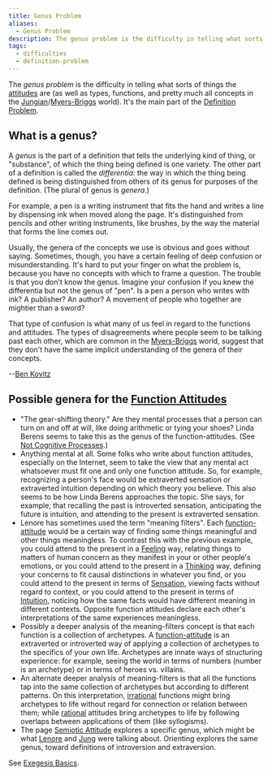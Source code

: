 ```yaml
---
title: Genus Problem
aliases:
  - Genus Problem
description: The genus problem is the difficulty in telling what sorts of things the are (as well as types, functions, and pretty much all concepts in the Jungian/Myers-Briggs world)
tags:
  - difficulties
  - definition-problem
---
```

The _genus problem_ is the difficulty in telling what sorts of things the [attitudes](/wiki/fundamentals/function-attitude) are (as well as types, functions, and pretty much all concepts in the [Jungian](/wiki/people-and-systems/carl-jung)/[Myers-Briggs](/wiki/people-and-systems/myers-briggs) world). It's the main part of the [Definition Problem](/wiki/our-difficulties/definition-problem).

## What is a genus?

A _genus_ is the part of a definition that tells the underlying kind of thing, or "substance", of which the thing being defined is one variety. The other part of a definition is called the _differentia:_ the way in which the thing being defined is being distinguished from others of its genus for purposes of the definition. (The plural of genus is _genera_.)

For example, a pen is a writing instrument that fits the hand and writes a line by dispensing ink when moved along the page. It's distinguished from pencils and other writing instruments, like brushes, by the way the material that forms the line comes out.

Usually, the genera of the concepts we use is obvious and goes without saying. Sometimes, though, you have a certain feeling of deep confusion or misunderstanding. It's hard to put your finger on what the problem is, because you have no concepts with which to frame a question. The trouble is that you don't know the genus. Imagine your confusion if you knew the differentia but not the genus of "pen". Is a pen a person who writes with ink? A publisher? An author? A movement of people who together are mightier than a sword?

That type of confusion is what many of us feel in regard to the functions and attitudes. The types of disagreements where people seem to be talking past each other, which are common in the [Myers-Briggs](../people-and-systems/myers-briggs.md) world, suggest that they don't have the same implicit understanding of the genera of their concepts.

\--[Ben Kovitz](https://web.archive.org/web/20061024073900/http://greenlightwiki.com/lenore-exegesis/Ben_Kovitz)

## Possible genera for the [Function Attitudes](/wiki/fundamentals/function-attitude)

- "The gear-shifting theory." Are they mental processes that a person can turn on and off at will, like doing arithmetic or tying your shoes? Linda Berens seems to take this as the genus of the function-attitudes. (See [Not Cognitive Processes](../exegeses/not-personality/not-cognitive-processes.md).)
- Anything mental at all. Some folks who write about function attitudes, especially on the Internet, seem to take the view that any mental act whatsoever must fit one and only one function attitude. So, for example, recognizing a person's face would be extraverted sensation or extraverted intuition depending on which theory you believe. This also seems to be how Linda Berens approaches the topic. She says, for example, that recalling the past is introverted sensation, anticipating the future is intuition, and attending to the present is extraverted sensation.
- Lenore has sometimes used the term "meaning filters". Each [function-attitude](../fundamentals/function-attitude.md) would be a certain way of finding some things meaningful and other things meaningless. To contrast this with the previous example, you could attend to the present in a [Feeling](../function-attitude/functions/feeling.md) way, relating things to matters of human concern as they manifest in your or other people's emotions, or you could attend to the present in a [Thinking](../function-attitude/functions/thinking.md) way, defining your concerns to fit causal distinctions in whatever you find, or you could attend to the present in terms of [Sensation](../function-attitude/functions/sensation.md), viewing facts without regard to context, or you could attend to the present in terms of [Intuition](../function-attitude/functions/intuition.md), noticing how the same facts would have different meaning in different contexts. Opposite function attitudes declare each other's interpretations of the same experiences meaningless.
- Possibly a deeper analysis of the meaning-filters concept is that each function is a collection of archetypes. A [function-attitude](../fundamentals/function-attitude.md) is an extraverted or introverted way of applying a collection of archetypes to the specifics of your own life. Archetypes are innate ways of structuring experience: for example, seeing the world in terms of numbers (number is an archetype) or in terms of heroes vs. villains.
- An alternate deeper analysis of meaning-filters is that all the functions tap into the same collection of archetypes but according to different patterns. On this interpretation, [irrational](/wiki/our-difficulties/terms-with-nonobvious-meanings) functions might bring archetypes to life without regard for connection or relation between them; while [rational](/wiki/our-difficulties/terms-with-nonobvious-meanings) attitudes bring archetypes to life by following overlaps between applications of them (like syllogisms).
- The page [Semiotic Attitude](../sign-interpretation/semiotic-attitude.md) explores a specific genus, which might be what [Lenore](../people-and-systems/lenore-thomson.md) and [Jung](../people-and-systems/carl-jung.md) were talking about. Orienting explores the same genus, toward definitions of introversion and extraversion.

See [Exegesis Basics](/wiki/fundamentals/exegesis#Exegesis_Basics).
